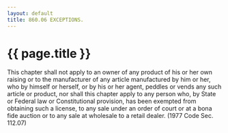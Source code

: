 ```yaml
---
layout: default 
title: 860.06 EXCEPTIONS.
---
```


{{ page.title }}
================

This chapter shall not apply to an owner of any product of his or her
own raising or to the manufacturer of any article manufactured by him or
her, who by himself or herself, or by his or her agent, peddles or vends
any such article or product, nor shall this chapter apply to any person
who, by State or Federal law or Constitutional provision, has been
exempted from obtaining such a license, to any sale under an order of
court or at a bona fide auction or to any sale at wholesale to a retail
dealer. (1977 Code Sec. 112.07)
